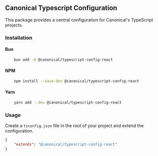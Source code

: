 ## Canonical Typescript Configuration

This package provides a central configuration for Canonical's TypeScript projects.

### Installation

#### Bun
```bash
    bun add -d @canonical/typescript-config-react
```

#### NPM
```bash
    npm install --save-dev @canonical/typescript-config-react
```

#### Yarn
```bash
    yarn add --dev @canonical/typescript-config-react
```

### Usage
Create a `tsconfig.json` file in the root of your project and extend the configuration.

```json
{
    "extends": "@canonical/typescript-config-react"
}
```
